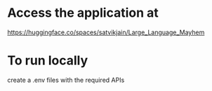 # Access the application at
https://huggingface.co/spaces/satvikjain/Large_Language_Mayhem

# To run locally 
create a .env files with the required APIs
